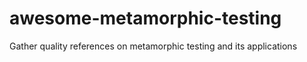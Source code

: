 # awesome-metamorphic-testing
Gather quality references on metamorphic testing and its applications
